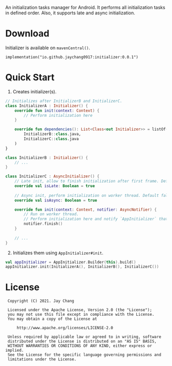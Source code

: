 An initialization tasks manager for Android. It performs all initialization tasks in defined order.
Also, it supports late and async initialization.

# Download
Initializer is available on `mavenCentral()`.
```
implementation("io.github.jaychang0917:initializer:0.0.1")
```    

# Quick Start
1. Creates initializer(s).
```kotlin
// Initializes after InitializerB and InitializerC.
class InitializerA : Initializer() {
    override fun init(context: Context) {
        // Perform initialization here
    }

    override fun dependencies(): List<Class<out Initializer>> = listOf(
        InitializerB::class.java,
        InitializerC::class.java
    )
} 

class InitializerB : Initializer() {
    // ...
} 

class InitializerC : AsyncInitializer() { 
    // Late init, allow to finish initialization after first frame. Default false.
    override val isLate: Boolean = true
    
    // Async init, perform initialization on worker thread. Default false.
    override val isAsync: Boolean = true

    override fun init(context: Context, notifier: AsyncNotifier) {
        // Run on worker thread.
        // Perform initialization here and notify `AppInitializer` that it finished.
        notifier.finish()
    }
        
    // ...
}
```
2. Initializes them using `AppInitializer#init`.
```kotlin
val appInitializer = AppInitializer.Builder(this).build()
appInitializer.init(InitializerA(), InitializerB(), InitializerC())
```
 
# License
```
 Copyright (C) 2021. Jay Chang
 
 Licensed under the Apache License, Version 2.0 (the "License");
 you may not use this file except in compliance with the License.
 You may obtain a copy of the License at
 
     http://www.apache.org/licenses/LICENSE-2.0
 
 Unless required by applicable law or agreed to in writing, software
 distributed under the License is distributed on an "AS IS" BASIS,
 WITHOUT WARRANTIES OR CONDITIONS OF ANY KIND, either express or implied.
 See the License for the specific language governing permissions and
 limitations under the License.
```
